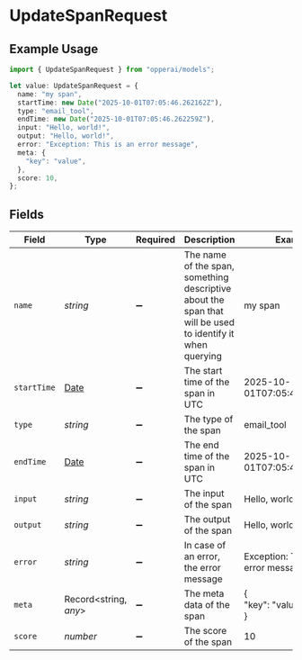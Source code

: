 # UpdateSpanRequest

## Example Usage

```typescript
import { UpdateSpanRequest } from "opperai/models";

let value: UpdateSpanRequest = {
  name: "my span",
  startTime: new Date("2025-10-01T07:05:46.262162Z"),
  type: "email_tool",
  endTime: new Date("2025-10-01T07:05:46.262259Z"),
  input: "Hello, world!",
  output: "Hello, world!",
  error: "Exception: This is an error message",
  meta: {
    "key": "value",
  },
  score: 10,
};
```

## Fields

| Field                                                                                                     | Type                                                                                                      | Required                                                                                                  | Description                                                                                               | Example                                                                                                   |
| --------------------------------------------------------------------------------------------------------- | --------------------------------------------------------------------------------------------------------- | --------------------------------------------------------------------------------------------------------- | --------------------------------------------------------------------------------------------------------- | --------------------------------------------------------------------------------------------------------- |
| `name`                                                                                                    | *string*                                                                                                  | :heavy_minus_sign:                                                                                        | The name of the span, something descriptive about the span that will be used to identify it when querying | my span                                                                                                   |
| `startTime`                                                                                               | [Date](https://developer.mozilla.org/en-US/docs/Web/JavaScript/Reference/Global_Objects/Date)             | :heavy_minus_sign:                                                                                        | The start time of the span in UTC                                                                         | 2025-10-01T07:05:46.262162Z                                                                               |
| `type`                                                                                                    | *string*                                                                                                  | :heavy_minus_sign:                                                                                        | The type of the span                                                                                      | email_tool                                                                                                |
| `endTime`                                                                                                 | [Date](https://developer.mozilla.org/en-US/docs/Web/JavaScript/Reference/Global_Objects/Date)             | :heavy_minus_sign:                                                                                        | The end time of the span in UTC                                                                           | 2025-10-01T07:05:46.262259Z                                                                               |
| `input`                                                                                                   | *string*                                                                                                  | :heavy_minus_sign:                                                                                        | The input of the span                                                                                     | Hello, world!                                                                                             |
| `output`                                                                                                  | *string*                                                                                                  | :heavy_minus_sign:                                                                                        | The output of the span                                                                                    | Hello, world!                                                                                             |
| `error`                                                                                                   | *string*                                                                                                  | :heavy_minus_sign:                                                                                        | In case of an error, the error message                                                                    | Exception: This is an error message                                                                       |
| `meta`                                                                                                    | Record<string, *any*>                                                                                     | :heavy_minus_sign:                                                                                        | The meta data of the span                                                                                 | {<br/>"key": "value"<br/>}                                                                                |
| `score`                                                                                                   | *number*                                                                                                  | :heavy_minus_sign:                                                                                        | The score of the span                                                                                     | 10                                                                                                        |